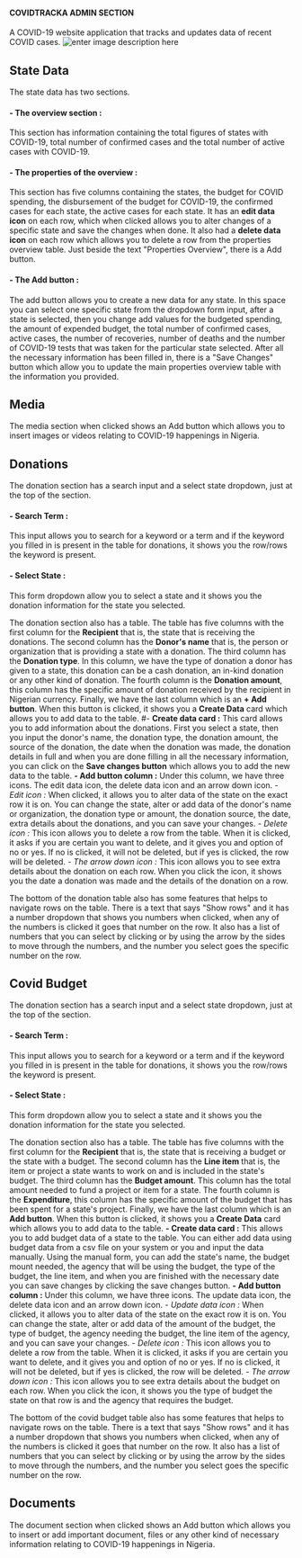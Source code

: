 #### **COVIDTRACKA ADMIN SECTION**
A COVID-19 website application that tracks and updates data of recent COVID cases.
![enter image description here](file:///C:/Users/User/Downloads/CT-full-img.png)

State Data
-
The state data has two sections.
#### - The overview section : 
 This section has information containing the total figures of states with COVID-19, total number of confirmed cases and the total number of active cases with COVID-19.
#### - The properties of the overview :
This section has five columns containing the states, the budget for COVID spending, the disbursement of the budget for COVID-19, the confirmed cases for each state, the active cases for each state. It has an **edit data icon** on each row, which when clicked allows you to alter changes of a specific state and save the changes when done. It also had a **delete data icon** on each row which allows you to delete a row from the properties overview table.
Just beside the text "Properties Overview", there is a Add button.
#### - The Add button :
The add button allows you to create a new data for any state. In this space you can select one specific state from the dropdown form input, after a state is selected, then you change add values for the budgeted spending, the amount of expended budget, the total number of confirmed cases, active cases, the number of recoveries, number of deaths and the number of COVID-19 tests that was taken for the particular state selected.
After all the necessary information has been filled in, there is a "Save Changes" button which allow you to update the main properties overview table with the information you provided.

Media
-
The media section when clicked shows an Add button which allows you to insert images or videos relating to COVID-19 happenings in Nigeria.

Donations
-
The donation section has a search input and a select state dropdown, just at the top of the section.
#### - Search Term :
This input allows you to search for a keyword or a term and if the keyword you filled in is present in the table for donations, it shows you the row/rows the keyword is present. 
#### - Select State :
This form dropdown allow you to select a state and it shows you the donation information for the state you selected.

The donation section also has a table. The table has five columns with the first column for the **Recipient** that is, the state that is receiving the donations. The second column has the **Donor's name** that is, the person or organization that is providing a state with a donation. The third column has the **Donation type**. In this column, we have the type of donation a donor has given to a state, this donation can be a cash donation, an in-kind donation or any other kind of donation. The fourth column is the **Donation amount**, this column has the specific amount of donation received by the recipient in Nigerian currency. Finally, we have the last column which is an **+ Add button**. When this button is clicked, it shows you a **Create Data** card which allows you to add data to the table.
#- **Create data card :** This card allows you to add information about the donations. First you select a state, then you input the donor's name, the donation type, the donation amount, the source of the donation, the date when the donation was made, the donation details in full and when you are done filling in all the necessary information, you can click on the **Save changes button** which allows you to add the new data to the table.
**- Add button column :** Under this column, we have three icons. The edit data icon, the delete data icon and an arrow down icon.
*- Edit icon :* When clicked, it allows you to alter data of the state on the exact row it is on. You can change the state, alter or add data of the donor's name or organization, the donation type or amount, the donation source, the date, extra details about the donations, and you can save your changes.
*- Delete icon :* This icon allows you to delete a row from the table. When it is clicked, it asks if you are certain you want to delete, and it gives you and option of no or yes. If no is clicked, it will not be deleted, but if yes is clicked, the row will be deleted.
*- The arrow down icon :* This icon allows you to see extra details about the donation on each row. When you click the icon, it shows you the date a donation was made and the details of the donation on a row.

The bottom of the donation table also has some features that helps to navigate rows on the table.
There is a text that says "Show rows" and it has a number dropdown that shows you numbers when clicked, when any of the numbers is clicked it goes that number on the row. It also has a list of numbers that you can select by clicking or by using the arrow by the sides to move through the numbers, and the number you select goes the specific number on the row. 

Covid Budget
-
The donation section has a search input and a select state dropdown, just at the top of the section.
#### - Search Term :
This input allows you to search for a keyword or a term and if the keyword you filled in is present in the table for donations, it shows you the row/rows the keyword is present. 
#### - Select State :
This form dropdown allow you to select a state and it shows you the donation information for the state you selected.

The donation section also has a table. The table has five columns with the first column for the **Recipient** that is, the state that is receiving a budget or the state with a budget. The second column has the **Line item** that is, the item or project a state wants to work on and is included in the state's budget. The third column has the **Budget amount**. This column has the total amount needed to fund a project or item for a state. The fourth column is the **Expenditure**, this column has the specific amount of the budget that has been spent for a state's project.  Finally, we have the last column which is an **Add button**. When this button is clicked, it shows you a **Create Data** card which allows you to add data to the table.
**- Create data card :** This allows you to add budget data of a state to the table. You can either add data using budget data from a csv file on your system or you and input the data manually. Using the manual form, you can add the state's name, the budget mount needed, the agency that will be using the budget, the type of the budget, the line item, and when you are finished with the necessary date you can save changes by clicking the save changes button.
**- Add button column :** Under this column, we have three icons. The update data icon, the delete data icon and an arrow down icon.
*- Update data icon :* When clicked, it allows you to alter data of the state on the exact row it is on. You can change the state, alter or add data of the amount of the budget, the type of budget, the agency needing the budget, the line item of the agency, and you can save your changes.
*- Delete icon :* This icon allows you to delete a row from the table. When it is clicked, it asks if you are certain you want to delete, and it gives you and option of no or yes. If no is clicked, it will not be deleted, but if yes is clicked, the row will be deleted.
*- The arrow down icon :* This icon allows you to see extra details about the budget on each row. When you click the icon, it shows you the type of budget the state on that row is and the agency that requires the budget.

The bottom of the covid budget table also has some features that helps to navigate rows on the table.
There is a text that says "Show rows" and it has a number dropdown that shows you numbers when clicked, when any of the numbers is clicked it goes that number on the row. It also has a list of numbers that you can select by clicking or by using the arrow by the sides to move through the numbers, and the number you select goes the specific number on the row. 

Documents
-
The document section when clicked shows an Add button which allows you to insert or add important document, files or any other kind of necessary information relating to COVID-19 happenings in Nigeria.


